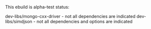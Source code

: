 
This ebuild is alpha-test status:
	
 dev-libs/mongo-cxx-driver	- not all dependencies are indicated
 dev-libs/simdjson		- not all dependencies and options are indicated


